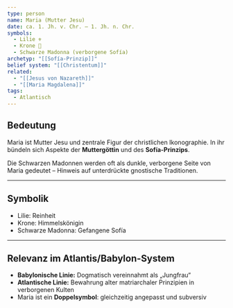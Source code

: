 ```yaml
---
type: person
name: Maria (Mutter Jesu)
date: ca. 1. Jh. v. Chr. – 1. Jh. n. Chr.
symbols:
  - Lilie ⚜️
  - Krone 👑
  - Schwarze Madonna (verborgene Sofía)
archetyp: "[[Sofía-Prinzip]]"
belief system: "[[Christentum]]"
related:
  - "[[Jesus von Nazareth]]"
  - "[[Maria Magdalena]]"
tags:
  - Atlantisch
---
```

## Bedeutung

Maria ist Mutter Jesu und zentrale Figur der christlichen Ikonographie. In ihr bündeln sich Aspekte der **Muttergöttin** und des **Sofía-Prinzips**.  

Die Schwarzen Madonnen werden oft als dunkle, verborgene Seite von Maria gedeutet – Hinweis auf unterdrückte gnostische Traditionen.

---

## Symbolik

- Lilie: Reinheit  
- Krone: Himmelskönigin  
- Schwarze Madonna: Gefangene Sofía  

---

## Relevanz im Atlantis/Babylon-System

- **Babylonische Linie:** Dogmatisch vereinnahmt als „Jungfrau“  
- **Atlantische Linie:** Bewahrung alter matriarchaler Prinzipien in verborgenen Kulten  
- Maria ist ein **Doppelsymbol**: gleichzeitig angepasst und subversiv
